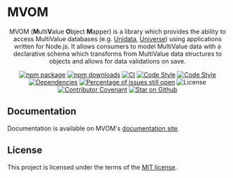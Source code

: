 # MVOM

<div align="center">

MVOM (**M**ulti**V**alue **O**bject **M**apper) is a library which provides the ability to access MultiValue databases (e.g. [Unidata](https://www.rocketsoftware.com/products/rocket-unidata-0), [Universe](https://www.rocketsoftware.com/products/rocket-universe-0)) using applications written for Node.js. It allows consumers to model MultiValue data with a declarative schema which transforms from MultiValue data structures to objects and allows for data validations on save.

[![npm package](https://img.shields.io/npm/v/mvom/latest.svg)](https://www.npmjs.com/package/mvom)
[![npm downloads](https://img.shields.io/npm/dm/mvom)](https://www.npmjs.com/package/mvom)
[![CI](https://img.shields.io/github/checks-status/STORIS/mvom/main)](https://github.com/STORIS/mvom/actions/workflows/ci.yaml?query=branch%3Amain)
[![Code Style](https://badgen.net/badge/eslint/airbnb/ff5a5f?icon=airbnb)](https://github.com/airbnb/javascript)
[![Code Style](https://img.shields.io/badge/code_style-prettier-ff69b4.svg)](https://prettier.io/)
[![Dependencies](https://img.shields.io/librariesio/release/npm/mvom)](https://libraries.io/npm/mvom)
[![Percentage of issues still open](https://isitmaintained.com/badge/open/STORIS/mvom.svg)](https://isitmaintained.com/project/STORIS/mvom)
![License](https://img.shields.io/npm/l/mvom)
[![Contributor Covenant](https://img.shields.io/badge/Contributor%20Covenant-v2.0%20adopted-ff69b4.svg)](code_of_conduct.md)
[![Star on Github](https://img.shields.io/github/stars/STORIS/mvom?style=social)](https://github.com/STORIS/mvom)

</div>

## Documentation

Documentation is available on MVOM's [documentation site](https://storis.github.io/mvom).

## License

This project is licensed under the terms of the
[MIT license](/LICENSE).
